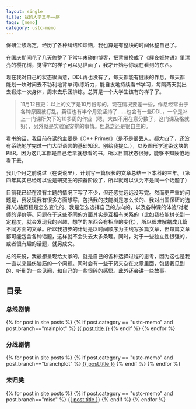 ```yaml
---
layout: single
title: 我的大学三年——序
tags: [memo]
category: ustc-memo
---
```




保研尘埃落定，经历了各种纠结和烦恼，我也算是有整块的时间休整自己了。

在国庆期间花了几天修整了下常年未碰的博客，把背景换成了《辉夜姬物语》里漂亮的樱花树，觉得它的样子可以见世面了，我才开始写你现在看到的东西。

现在我对自己的状态很满意，DDL再也没有了，每天都能有健康的作息，每天都能划一块时间去不功利地背单词/练听力，能自发地持续看书学习，每隔两天就出去锻炼一次身体，周末去乐团排练。总算是一个大学生该有的样子了。

> 11月12日更：以上的文字是10月份写的。现在情况要差一些，作息经常由于各种原因被打乱，英语也有半个月没坚持了......也会有一些DDL，一个是补上一门课所欠下的10多周的作业（嗯，大四不用在意分数了，这门课及格就好），另外就是实验室安排的事情。但总之还是很自主的。

看书的话，我目前在读的主要是《C++ Primer》（是不是很丢人，都大四了，还没有系统地学完过一门大型语言的基础知识。别给我提C。），以及图形学渲染这块的PBR。因为这几本都是自己老早就想看的书，所以目前状态很好，能够不知疲倦地看下去。

我几个月之前说过（在说说里），计划写一篇很长的文章总结一下本科的三年。（第四年其实已经可以说是研究生的预备阶段了，所以就可以认为不是同一个话题了）

目前我已经在没有主题的情况下写了不少，但还感觉远远没写完。然而更严重的问题是，我发现我有很多方面想写，包括我的技能树是怎么长的、我对出国保研的选择/心路历程是怎么变化的、我是怎么选择自己的方向的，以及各种课的体验/对老师的评价等。问题在于这些不同的方面其实是互相有关系的（比如我技能树长到一定程度，就会发现我的兴趣，想学的东西会有相应的变化），所以很难解耦成几篇不同方面的文章。所以我初步的计划是以时间顺序为主线写多篇文章，但每篇文章都可能包含各种话题，这样就不会失去太多条理。同时，对于一些独立性很强的，或者很有趣的话题，就另成文。

总的来说，我最想呈现给大家的，就是自己的各种选择过程的思考，因为这也是我一直以来最伤脑筋的一个问题。同时会有一些干货夹杂在文章里面，包括我见到的、听到的一些见闻，和自己的一些很碎的感悟。此外还会讲一些故事。

<h2 class="archive__subtitle">目录 </h2>

<h3 class="archive__subtitle">总线剧情 </h3>
{% for post in site.posts %}
    {% if post.category == "ustc-memo" and post.branch=="mainplot" %}
<a href="{{ post.url }}" rel="permalink">{{ post.title }}</a>
    {% endif %}
{% endfor  %}
<h3 class="archive__subtitle">分线剧情 </h3>
{% for post in site.posts %}
    {% if post.category == "ustc-memo" and post.branch=="branchplot" %}
<a href="{{ post.url }}" rel="permalink">{{ post.title }}</a>
    {% endif %}
{% endfor  %}
<h3 class="archive__subtitle">未归类 </h3>
{% for post in site.posts %}
    {% if post.category == "ustc-memo" and post.branch=="misc" %}
<a href="{{ post.url }}" rel="permalink">{{ post.title }}</a>
    {% endif %}
{% endfor  %}

<!-- 整理了一下，大致想写的内容分为（之后这里会演变成目录）：

主剧情线 大一 专业的选择

故事 大一 我写的第一个游戏

故事 大一 学姐

故事 乐团 

主剧情线 大二/大三 入坑计算机

杂项 兴趣的发展(may be merged into others)

分剧情线 实验室

分剧情线 我们寝室的蹭网小史

主剧情线 大三 保研

-->



 

